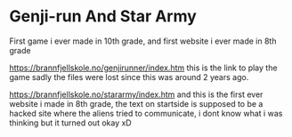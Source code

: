 # Genji-run And Star Army
First game i ever made in 10th grade, and first website i ever made in 8th grade


https://brannfjellskole.no/genjirunner/index.htm
this is the link to play the game sadly the files were lost since this was around 2 years ago.

https://brannfjellskole.no/stararmy/index.htm
and this is the first ever website i made in 8th grade, the text on startside is supposed to be a hacked site where the aliens tried to communicate, i dont know what i was thinking but it turned out okay xD
